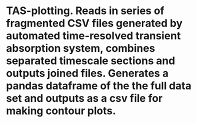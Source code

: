 # TAS-plotting. Reads in series of fragmented CSV files generated by automated time-resolved transient absorption system, combines separated timescale sections and outputs joined files.  Generates a pandas dataframe of the the full data set and outputs as a csv file for making contour plots.
